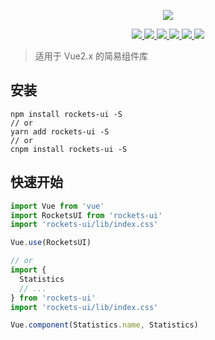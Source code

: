 <p align="center">
  <img src="https://ovyvo.github.io/rocket-ui/rocket.png">
</p>

<p align="center">
  <a href="https://www.npmjs.com/package/rockets-ui">
    <img src="https://img.shields.io/npm/v/rockets-ui.svg">
  </a>
  <a href="https://npmcharts.com/compare/rockets-ui?minimal=true">
    <img src="http://img.shields.io/npm/dm/rockets-ui.svg">
  </a>
  <a href="http://img.badgesize.io/https://unpkg.com/rockets-ui?compression=gzip&label=gzip%20size:%20JS">
    <img src="http://img.badgesize.io/https://unpkg.com/rockets-ui?compression=gzip&label=gzip%20size:%20JS">
  </a>
  <a href="http://img.badgesize.io/https://unpkg.com/rockets-ui/lib/index.css?compression=gzip&label=gzip%20size:%20CSS">
    <img src="http://img.badgesize.io/https://unpkg.com/rockets-ui/lib/index.css?compression=gzip&label=gzip%20size:%20CSS">
  </a>
  <a href="LICENSE">
    <img src="https://img.shields.io/badge/License-MIT-yellow.svg">
  </a>
  <a href="COMMITIZEN">
    <img src="https://img.shields.io/badge/commitizen-friendly-brightgreen.svg">
  </a>
</p>

> 适用于 Vue2.x 的简易组件库

## 安装

```shell
npm install rockets-ui -S
// or
yarn add rockets-ui -S
// or
cnpm install rockets-ui -S
```

## 快速开始

```javascript
import Vue from 'vue'
import RocketsUI from 'rockets-ui'
import 'rockets-ui/lib/index.css'

Vue.use(RocketsUI)

// or
import {
  Statistics
  // ...
} from 'rockets-ui'
import 'rockets-ui/lib/index.css'

Vue.component(Statistics.name, Statistics)
```
